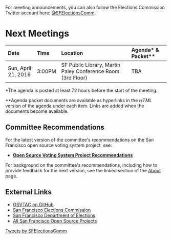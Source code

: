 For meeting announcements, you can also follow the Elections Commission
Twitter account here: [@SFElectionsComm](https://twitter.com/SFElectionsComm).


# Next Meetings

| Date                      | Time   | Location            | Agenda* & Packet** |
|:--------------------------|:-------|:--------------------|:-------------------|
| Sun, April 21, 2019       | 3:00PM | SF Public Library, Martin Paley Conference Room (3rd Floor) | TBA |


[next-agenda-html]: meetings/2019/2019-04-11/agenda
[next-agenda-pdf]: files/meetings/2019/2019-04-11/2019_04_11_OSVTAC_Agenda.pdf

\*The agenda is posted at least 72 hours before the start of the meeting.

\*\*Agenda packet documents are available as hyperlinks in the _HTML_ version of
the agenda under each item. Links are added when the documents become
available.


## Committee Recommendations

For the latest version of the committee's recommendations on the San Francisco
open source voting system project, see:

* [**Open Source Voting System Project Recommendations**][osvtac-recommendations]

For background on the committee's recommendations, including how to provide
feedback for the next version, see the linked section of the
[About](about#project-recommendations) page.


[osvtac-recommendations]: recommendations/index


## External Links

- [OSVTAC on GitHub](https://github.com/OSVTAC)
- [San Francisco Elections Commission](https://sfgov.org/electionscommission)
- [San Francisco Department of Elections](https://www.sfelections.org)
- [All San Francisco Open Source Projects](http://open.innovatesf.com)

<a class="twitter-timeline" data-width="360" data-height="600" data-theme="light" href="https://twitter.com/SFElectionsComm">
Tweets by SFElectionsComm</a>
<script async src="//platform.twitter.com/widgets.js" charset="utf-8">
</script>
